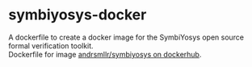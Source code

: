# symbiyosys-docker
A dockerfile to create a docker image for the SymbiYosys open source formal verification toolkit.  
Dockerfile for image [andrsmllr/symbiyosys on dockerhub](https://cloud.docker.com/repository/docker/andrsmllr/symbiyosys).
